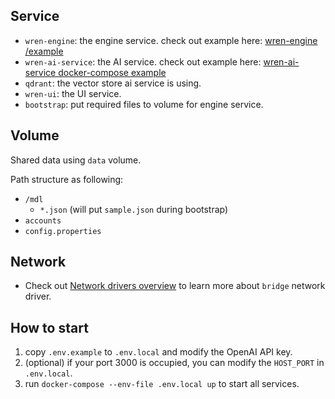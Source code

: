 ## Service
* `wren-engine`: the engine service. check out example here: [wren-engine
/example](https://github.com/Canner/wren-engine/tree/main/example)
* `wren-ai-service`: the AI service. check out example here: [wren-ai-service docker-compose example](https://github.com/Canner/WrenAI/blob/main/wren-ai-service/docker/docker-compose.yml)
* `qdrant`: the vector store ai service is using.
* `wren-ui`: the UI service.
* `bootstrap`: put required files to volume for engine service.

## Volume
Shared data using `data` volume.

Path structure as following:
* `/mdl`
    * `*.json` (will put `sample.json` during bootstrap)
* `accounts`
* `config.properties`

## Network
* Check out [Network drivers overview](https://docs.docker.com/network/drivers/) to learn more about `bridge` network driver.

## How to start
1. copy `.env.example` to `.env.local` and modify the OpenAI API key.
1. (optional) if your port 3000 is occupied, you can modify the `HOST_PORT` in `.env.local`.
1. run `docker-compose --env-file .env.local up` to start all services.
